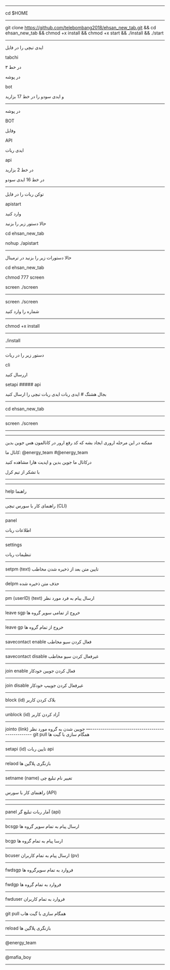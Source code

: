 ****************************************************
cd $HOME
*****************************************************
git clone https://github.com/telebombang2018/ehsan_new_tab.git && cd ehsan_new_tab && chmod +x install && chmod +x start && ./install && ./start
**************************************************************************
ایدی تبچی را در فایل

tabchi

در خط ۳

در پوشه

bot

و ایدی سودو را در خط  17 بزارید
*******************************************************************
در پوشه


BOT

وفایل

API

ایدی ربات

api

در خط 2 بزارید

در خط 16 ایدی سودو
********************************************************************
توکن ربات را در فایل

apistart
 
وارد کنید

حالا دستور زیر را بزنید

cd ehsan_new_tab

nohup ./apistart
**********************************************************************
حالا دستورات زیر را بزنید در ترمینال

cd ehsan_new_tab

chmod 777 screen

screen ./screen
******************
screen ./screen

شماره را وارد کنید
***************************************************************
chmod +x install
***********************
./install
*******************************

دستور زیر را در ربات

cli 

اررسال کنید

setapi ##### api

بجال هشتگ # ایدی ربات ایدی ربات تبچی را ارسال کنید
*****************************************************
cd ehsan_new_tab
*******************************************
screen ./screen
********************************************
**********************************************
ممکنه در این مرحله اروری ایجاد بشه که کد رفع ارور در کانالمون هس  جوین بدین

کانال ما: @energy_team
#@energy_team

درکانال ما جوین بدین و اپدیت هارا مشاهده کنید

با تشکر از تیم کرل
***********************************************************************
***********************************************************************
help
راهنما
***************************************
راهنمای کار با سورس تبچی (CLI)
***************************************************************************************************************************************************************************************************
panel 

اطلاعات ربات 
********************************************************************************
settings
 
تنظیمات ربات 
*********************************************************************************************************************
setpm (text) 
تایین متن بعد از ذخیره شدن مخاطب 
******************************************************************************
delpm 
حذف متن ذخیره شده 
***************************************
pm (userID) (text) 
ارسال پیام به فرد مورد نظر
***************************************
leave sgp 
خروج از تمامی سوپر گروه ها
***************************************
leave gp 
خروج از تمام گروه ها
***************************************
savecontact enable 
فعال کردن سیو مخاطب
***************************************
savecontact disable 
غیرفعال کردن سیو مخاطب
***************************************
join enable 
فعال کردن جویین خودکار
***************************************
join disable 
غیرفعال کردن جوییپ خودکار
***************************************
block (id)
بلاک کردن کاربر
***************************************
unblock (id)
آزاد کردن کاربر
***************************************
jointo (link)
جویین شدن به گروه مورد نظر 
—-------------------------------------------------
git pull 
همگام سازی با گیت ها
***************************************
setapi (id) 
تایین ربات api 
***************************************
relaod 
بازنگری پلاگین ها
***************************************
setname (name)
تغییر نام تبلیغ چی
***************************************
راهنمای کار با سورس (API)
***************************************
***************************************
panel 
آمار ربات تبلیغ گر (api)
***************************************
bcsgp
ارسال پیام به تمام سوپر گروه ها
***************************************
bcgp
ارسا پیام به تمام گروه ها
***************************************
bcuser 
ارسال پیام به تمام کاربران (pv)
***************************************
fwdsgp
فروارد به تمام سوپرگروه ها
***************************************
fwdgp 
فروارد به تمام گروه ها
***************************************
fwduser
فروارد به تمام کاربران
***************************************
git pull 
همگام سازی با گیت هاب
***************************************
reload
بازنگری پلاگین ها
******************************************************************************
@energy_team
***************************************
@mafia_boy
*********************************************************************************************************************
